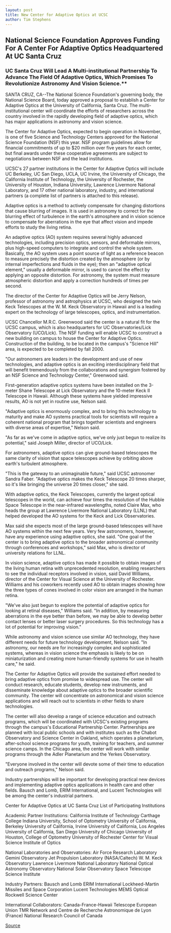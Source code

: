 ```yaml
---
layout: post
title: New Center for Adaptive Optics at UCSC
author: Tim Stephens
---
```


## National Science Foundation Approves Funding For A Center For Adaptive Optics Headquartered At UC Santa Cruz

### UC Santa Cruz Will Lead A Multi-institutional Partnership To Advance The Field Of Adaptive Optics, Which Promises To Revolutionize Astronomy And Vision Science.**

SANTA CRUZ, CA--The National Science Foundation's governing body, the National Science Board, today approved a proposal to establish a Center for Adaptive Optics at the University of California, Santa Cruz. The multi-institutional center will coordinate the efforts of researchers across the country involved in the rapidly developing field of adaptive optics, which has major applications in astronomy and vision science.

The Center for Adaptive Optics, expected to begin operation in November, is one of five Science and Technology Centers approved for the National Science Foundation (NSF) this year. NSF program guidelines allow for financial commitments of up to $20 million over five years for each center, but final awards under these cooperative agreements are subject to negotiations between NSF and the lead institutions.

UCSC's 27 partner institutions in the Center for Adaptive Optics will include UC Berkeley, UC San Diego, UCLA, UC Irvine, the University of Chicago, the California Institute of Technology, the University of Rochester, the University of Houston, Indiana University, Lawrence Livermore National Laboratory, and 17 other national laboratory, industry, and international partners (a complete list of partners is attached to this release).

Adaptive optics is a method to actively compensate for changing distortions that cause blurring of images. It is used in astronomy to correct for the blurring effect of turbulence in the earth's atmosphere and in vision science to compensate for aberrations in the eye that affect vision and impede efforts to study the living retina.

An adaptive optics (AO) system requires several highly advanced technologies, including precision optics, sensors, and deformable mirrors, plus high-speed computers to integrate and control the whole system. Basically, the AO system uses a point source of light as a reference beacon to measure precisely the distortion created by the atmosphere (or by internal imperfections and fluids in the eye); then an "adaptive optical element," usually a deformable mirror, is used to cancel the effect by applying an opposite distortion. For astronomy, the system must measure atmospheric distortion and apply a correction hundreds of times per second.

The director of the Center for Adaptive Optics will be Jerry Nelson, professor of astronomy and astrophysics at UCSC, who designed the twin Keck Telescopes at the W. M. Keck Observatory in Hawaii and is a leading expert on the technology of large telescopes, optics, and instrumentation.

UCSC Chancellor M.R.C. Greenwood said the center is a natural fit for the UCSC campus, which is also headquarters for UC Observatories/Lick Observatory (UCO/Lick). The NSF funding will enable UCSC to construct a new building on campus to house the Center for Adaptive Optics. Construction of the building, to be located in the campus's "Science Hill" area, is expected to be completed by fall 2000.

"Our astronomers are leaders in the development and use of new technologies, and adaptive optics is an exciting interdisciplinary field that will benefit tremendously from the collaborations and synergism fostered by an NSF Science and Technology Center," Greenwood said.

First-generation adaptive optics systems have been installed on the 3-meter Shane Telescope at Lick Observatory and the 10-meter Keck II Telescope in Hawaii. Although these systems have yielded impressive results, AO is not yet in routine use, Nelson said.

"Adaptive optics is enormously complex, and to bring this technology to maturity and make AO systems practical tools for scientists will require a coherent national program that brings together scientists and engineers with diverse areas of expertise," Nelson said.

"As far as we've come in adaptive optics, we've only just begun to realize its potential," said Joseph Miller, director of UCO/Lick.

For astronomers, adaptive optics can give ground-based telescopes the same clarity of vision that space telescopes achieve by orbiting above earth's turbulent atmosphere.

"This is the gateway to an unimaginable future," said UCSC astronomer Sandra Faber. "Adaptive optics makes the Keck Telescope 20 times sharper, so it's like bringing the universe 20 times closer," she said.

With adaptive optics, the Keck Telescopes, currently the largest optical telescopes in the world, can achieve four times the resolution of the Hubble Space Telescope in the near-infrared wavelengths, noted Claire Max, who heads the group at Lawrence Livermore National Laboratory (LLNL) that helped developed the AO systems for the Keck and Lick Observatories.

Max said she expects most of the large ground-based telescopes will have AO systems within the next few years. Very few astronomers, however, have any experience using adaptive optics, she said. "One goal of the center is to bring adaptive optics to the broader astronomical community through conferences and workshops," said Max, who is director of university relations for LLNL.

In vision science, adaptive optics has made it possible to obtain images of the living human retina with unprecedented resolution, enabling researchers to see the individual receptors involved in vision, said David Williams, director of the Center for Visual Science at the University of Rochester. Williams and his coworkers recently used AO to obtain images showing how the three types of cones involved in color vision are arranged in the human retina.

"We've also just begun to explore the potential of adaptive optics for looking at retinal diseases," Williams said. "In addition, by measuring aberrations in the eye better than before, we may be able to develop better contact lenses or better laser surgery procedures. So this technology has a lot of potential for improving vision."

While astronomy and vision science use similar AO technology, they have different needs for future technology development, Nelson said. "In astronomy, our needs are for increasingly complex and sophisticated systems, whereas in vision science the emphasis is likely to be on miniaturization and creating more human-friendly systems for use in health care," he said.

The Center for Adaptive Optics will provide the sustained effort needed to bring adaptive optics from promise to widespread use. The center will conduct research, educate students, develop new instruments, and disseminate knowledge about adaptive optics to the broader scientific community. The center will concentrate on astronomical and vision science applications and will reach out to scientists in other fields to share technologies.

The center will also develop a range of science education and outreach programs, which will be coordinated with UCSC's existing programs through the campus's Educational Partnership Center. Partnerships are planned with local public schools and with institutes such as the Chabot Observatory and Science Center in Oakland, which operates a planetarium, after-school science programs for youth, training for teachers, and summer science camps. In the Chicago area, the center will work with similar programs through the Adler Planetarium and the Yerkes Observatory.

"Everyone involved in the center will devote some of their time to education and outreach programs," Nelson said.

Industry partnerships will be important for developing practical new devices and implementing adaptive optics applications in health care and other fields. Bausch and Lomb, ERIM International, and Lucent Technologies will be among the center's industrial partners.

Center for Adaptive Optics at UC Santa Cruz List of Participating Institutions

Academic Partner Institutions: California Institute of Technology Carthage College Indiana University, School of Optometry University of California, Berkeley University of California, Irvine University of California, Los Angeles University of California, San Diego University of Chicago University of Houston, College of Optometry University of Rochester Center for Visual Science Institute of Optics

National Laboratories and Observatories: Air Force Research Laboratory Gemini Observatory Jet Propulsion Laboratory (NASA/Caltech) W. M. Keck Observatory Lawrence Livermore National Laboratory National Optical Astronomy Observatory National Solar Observatory Space Telescope Science Institute

Industry Partners: Bausch and Lomb ERIM International Lockheed-Martin Missiles and Space Corporation Lucent Technologies MEMS Optical Rockwell Science Center

International Collaborators: Canada-France-Hawaii Telescope European Union TMR Network and Centre de Recherche Astronomique de Lyon (France) National Research Council of Canada

[Source](http://www1.ucsc.edu/news_events/press_releases/archive/99-00/07-99/ctr_for_adaptive_optics.htm "Permalink to New Center for Adaptive Optics at UCSC")